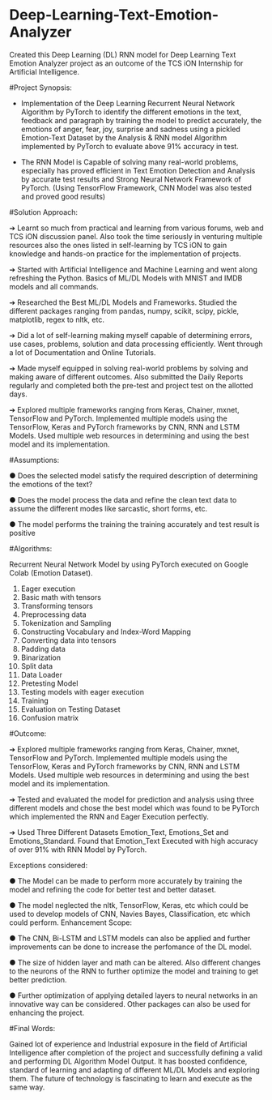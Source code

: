 # Deep-Learning-Text-Emotion-Analyzer

Created this Deep Learning (DL) RNN model for Deep Learning Text Emotion Analyzer project as an outcome of the TCS iON Internship for Artificial Intelligence.

#Project Synopsis: 
 
*	Implementation of the Deep Learning Recurrent Neural Network Algorithm by PyTorch to identify the different emotions in the text, feedback and paragraph by training the model to predict accurately, the emotions of anger, fear, joy, surprise and sadness using a pickled Emotion-Text Dataset by the Analysis & RNN model Algorithm implemented by PyTorch to evaluate above 91% accuracy in test.

*	The RNN Model is Capable of solving many real-world problems, especially has proved efficient in Text Emotion Detection and Analysis by accurate test results and Strong Neural Network Framework of PyTorch. (Using TensorFlow Framework, CNN Model was also tested and proved good results)

 
 
#Solution Approach: 
 
➔	Learnt so much from practical and learning from various forums, web and TCS iON discussion panel. Also took the time seriously in venturing multiple resources also the ones listed in self-learning by TCS iON to gain knowledge and hands-on practice for the implementation of projects.
 
➔	Started with Artificial Intelligence and Machine Learning and went along refreshing the Python. Basics of ML/DL Models with MNIST and IMDB models and all commands.

➔	Researched the Best ML/DL Models and Frameworks. Studied the different packages ranging from pandas, numpy, scikit, scipy, pickle, matplotlib, regex to nltk, etc.

➔	Did a lot of self-learning making myself capable of determining errors, use cases, problems, solution and data processing efficiently. Went through a lot of Documentation and Online Tutorials.

➔	Made myself equipped in solving real-world problems by solving and making aware of different outcomes. Also submitted the Daily Reports regularly and completed both the pre-test and project test on the allotted days.

➔	Explored multiple frameworks ranging from Keras, Chainer, mxnet, TensorFlow and PyTorch. Implemented multiple models using the TensorFlow, Keras and PyTorch frameworks by CNN, RNN and LSTM Models. Used multiple web resources in determining and using the best model and its implementation.


#Assumptions: 
 
●	Does the selected model satisfy the required description of determining the emotions of the text?

●	Does the model process the data and refine the clean text data to assume the different modes like sarcastic, short forms, etc.


●	The model performs the training the training accurately and test result is positive


#Algorithms: 

Recurrent Neural Network Model by using PyTorch executed on Google Colab (Emotion Dataset). 

1.	Eager execution
2.	Basic math with tensors
3.	Transforming tensors
4.	Preprocessing data
5.	Tokenization and Sampling
6.	Constructing Vocabulary and Index-Word Mapping
7.	Converting data into tensors
8.	Padding data
9.	Binarization
10.	Split data
11.	Data Loader
12.	Pretesting Model
13.	Testing models with eager execution
14.	Training
15.	Evaluation on Testing Dataset
16.	Confusion matrix
 
#Outcome: 

➔	Explored multiple frameworks ranging from Keras, Chainer, mxnet, TensorFlow and PyTorch. Implemented multiple models using the TensorFlow, Keras and PyTorch frameworks by CNN, RNN and LSTM Models. Used multiple web resources in determining and using the best model and its implementation.

➔	Tested and evaluated the model for prediction and analysis using three different models and chose the best model which was found to be PyTorch which implemented the RNN and Eager Execution perfectly.

➔	Used Three Different Datasets Emotion_Text, Emotions_Set and Emotions_Standard. Found that Emotion_Text Executed with high accuracy of over 91% with RNN Model by PyTorch.
  
Exceptions considered: 
 
●	The Model can be made to perform more accurately by training the model and refining the code for better test and better dataset.

●	The model neglected the nltk, TensorFlow, Keras, etc which could be used to develop models of CNN, Navies Bayes, Classification, etc which could perform.
Enhancement Scope: 
 
●	 The CNN, Bi-LSTM and LSTM models can also be applied and further improvements can be done to increase the perfomance of the DL model.

●	The size of hidden layer and math can be altered. Also different changes to the neurons of the RNN to further optimize the model and training to get better prediction.

●	Further optimization of applying detailed layers to neural networks in an innovative way can be considered. Other packages can also be used for enhancing the project.

#Final Words:

Gained lot of experience and Industrial exposure in the field of Artificial Intelligence after completion of the project and successfully defining a valid and performing DL Algorithm Model Output. It has boosted confidence, standard of learning and adapting of different ML/DL Models and exploring them. The future of technology is fascinating to learn and execute as the same way.

